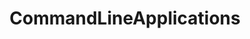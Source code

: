 ---
title: CommandLineApplications
article: false
index: false
dir:
  order: 1
  collapsible: false
---